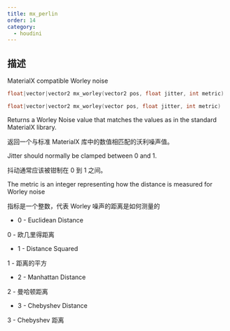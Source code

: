 ```yaml
---
title: mx_perlin
order: 14
category:
  - houdini
---
```

    
## 描述

MaterialX compatible Worley noise

```c
float|vector|vector2 mx_worley(vector2 pos, float jitter, int metric)
```

```c
float|vector|vector2 mx_worley(vector pos, float jitter, int metric)
```

Returns a Worley Noise value that matches the values as in the standard
MaterialX library.

返回一个与标准 MaterialX 库中的数值相匹配的沃利噪声值。

Jitter should normally be clamped between 0 and 1.

抖动通常应该被钳制在 0 到 1 之间。

The metric is an integer representing how the distance is measured for Worley
noise

指标是一个整数，代表 Worley 噪声的距离是如何测量的

- 0 - Euclidean Distance

0 - 欧几里得距离

- 1 - Distance Squared

1 - 距离的平方

- 2 - Manhattan Distance

2 - 曼哈顿距离

- 3 - Chebyshev Distance

3 - Chebyshev 距离
